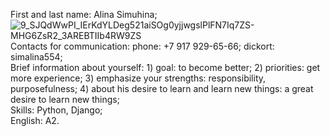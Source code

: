 First and last name: Alina Simuhina;<br>
![9_SJQdWwPI_IErKdYLDeg521aiSOg0yjjwgslPlFN7Iq7ZS-MHG6ZsR2_3AREBTIIb4RW9ZS](https://user-images.githubusercontent.com/98891098/171623754-3a7ce572-e314-4c7b-8a0c-7e27c893ead4.jpg)
<br>
Contacts for communication: phone: +7 917 929-65-66; dickort: simalina554;<br>
Brief information about yourself: 1) goal: to become better; 2) priorities: get more experience; 3) emphasize your strengths: responsibility, purposefulness; 4) about his desire to learn and learn new things: a great desire to learn new things;<br>
Skills: Python, Django;<br>
English: A2.

